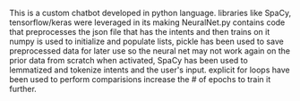This is a custom chatbot developed in python language.
libraries like SpaCy, tensorflow/keras were leveraged in its making
NeuralNet.py contains code that preprocesses the json file that has the intents and then trains on it
numpy is used to initialize and populate lists, pickle has been used to save preprocessed data for later use so the neural net may not work again on the prior data from scratch when activated,
SpaCy has been used to lemmatized and tokenize intents and the user's input.
explicit for loops have been used to perform comparisions 
increase the # of epochs to train it further.
